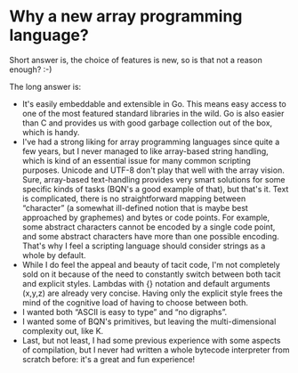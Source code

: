 # Why a new array programming language?

Short answer is, the choice of features is new, so is that not a reason enough?
:-)

The long answer is:

+ It's easily embeddable and extensible in Go. This means easy access to one of
  the most featured standard libraries in the wild. Go is also easier than C
  and provides us with good garbage collection out of the box, which is handy.
+ I've had a strong liking for array programming languages since quite a few
  years, but I never managed to like array-based string handling, which is kind
  of an essential issue for many common scripting purposes.  Unicode and UTF-8
  don't play that well with the array vision. Sure, array-based text-handling
  provides very smart solutions for some specific kinds of tasks (BQN's a good
  example of that), but that's it. Text is complicated, there is no
  straightforward mapping between “character” (a somewhat ill-defined notion
  that is maybe best approached by graphemes) and bytes or code points. For
  example, some abstract characters cannot be encoded by a single code point,
  and some abstract characters have more than one possible encoding. That's why
  I feel a scripting language should consider strings as a whole by default.
+ While I do feel the appeal and beauty of tacit code, I'm not completely sold
  on it because of the need to constantly switch between both tacit and
  explicit styles.  Lambdas with {} notation and default arguments (x,y,z) are
  already very concise. Having only the explicit style frees the mind of the
  cognitive load of having to choose between both.
+ I wanted both “ASCII is easy to type” and “no digraphs”.
+ I wanted some of BQN's primitives, but leaving the multi-dimensional
  complexity out, like K.
+ Last, but not least, I had some previous experience with some aspects of
  compilation, but I never had written a whole bytecode interpreter from
  scratch before: it's a great and fun experience!
